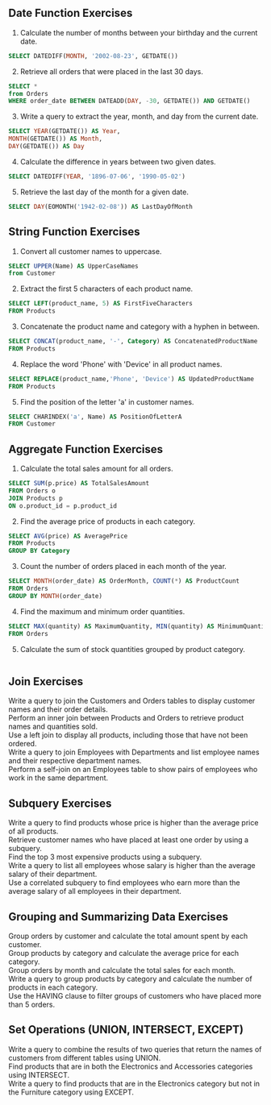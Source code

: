 ## Date Function Exercises<br>
1. Calculate the number of months between your birthday and the current date.
~~~sql
SELECT DATEDIFF(MONTH, '2002-08-23', GETDATE())
~~~

2. Retrieve all orders that were placed in the last 30 days.
~~~sql
SELECT * 
from Orders
WHERE order_date BETWEEN DATEADD(DAY, -30, GETDATE()) AND GETDATE()
~~~

3. Write a query to extract the year, month, and day from the current date.
~~~sql
SELECT YEAR(GETDATE()) AS Year,
MONTH(GETDATE()) AS Month,
DAY(GETDATE()) AS Day
~~~

4. Calculate the difference in years between two given dates.
~~~sql
SELECT DATEDIFF(YEAR, '1896-07-06', '1990-05-02')
~~~

5. Retrieve the last day of the month for a given date.
~~~sql
SELECT DAY(EOMONTH('1942-02-08')) AS LastDayOfMonth
~~~


## String Function Exercises<br>
1. Convert all customer names to uppercase.
~~~sql
SELECT UPPER(Name) AS UpperCaseNames
from Customer
~~~

2. Extract the first 5 characters of each product name.
~~~sql
SELECT LEFT(product_name, 5) AS FirstFiveCharacters
FROM Products 
~~~

3. Concatenate the product name and category with a hyphen in between.
~~~sql
SELECT CONCAT(product_name, '-', Category) AS ConcatenatedProductName
FROM Products 
~~~

4. Replace the word 'Phone' with 'Device' in all product names.
~~~sql
SELECT REPLACE(product_name,'Phone', 'Device') AS UpdatedProductName
FROM Products
~~~

5. Find the position of the letter 'a' in customer names.
~~~sql
SELECT CHARINDEX('a', Name) AS PositionOfLetterA
FROM Customer
~~~

## Aggregate Function Exercises<br>
1. Calculate the total sales amount for all orders.
~~~sql
SELECT SUM(p.price) AS TotalSalesAmount
FROM Orders o
JOIN Products p
ON o.product_id = p.product_id
~~~

2. Find the average price of products in each category.
~~~sql
SELECT AVG(price) AS AveragePrice
FROM Products
GROUP BY Category
~~~

3. Count the number of orders placed in each month of the year.
~~~sql
SELECT MONTH(order_date) AS OrderMonth, COUNT(*) AS ProductCount
FROM Orders
GROUP BY MONTH(order_date)
~~~

4. Find the maximum and minimum order quantities.
~~~sql
SELECT MAX(quantity) AS MaximumQuantity, MIN(quantity) AS MinimumQuantity
FROM Orders
~~~

5. Calculate the sum of stock quantities grouped by product category.
~~~sql

~~~

## Join Exercises<br>
Write a query to join the Customers and Orders tables to display customer names and their order details.<br>
Perform an inner join between Products and Orders to retrieve product names and quantities sold.<br>
Use a left join to display all products, including those that have not been ordered.<br>
Write a query to join Employees with Departments and list employee names and their respective department names.<br>
Perform a self-join on an Employees table to show pairs of employees who work in the same department.<br>


## Subquery Exercises
Write a query to find products whose price is higher than the average price of all products.<br>
Retrieve customer names who have placed at least one order by using a subquery.<br>
Find the top 3 most expensive products using a subquery.<br>
Write a query to list all employees whose salary is higher than the average salary of their department.<br>
Use a correlated subquery to find employees who earn more than the average salary of all employees in their department.<br>


## Grouping and Summarizing Data Exercises<br>
Group orders by customer and calculate the total amount spent by each customer.<br>
Group products by category and calculate the average price for each category.<br>
Group orders by month and calculate the total sales for each month.<br>
Write a query to group products by category and calculate the number of products in each category.<br>
Use the HAVING clause to filter groups of customers who have placed more than 5 orders.<br>


## Set Operations (UNION, INTERSECT, EXCEPT)<br>
Write a query to combine the results of two queries that return the names of customers from different tables using UNION.<br>
Find products that are in both the Electronics and Accessories categories using INTERSECT.<br>
Write a query to find products that are in the Electronics category but not in the Furniture category using EXCEPT.<br>